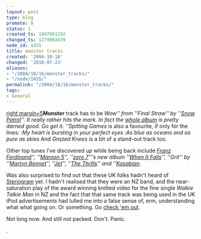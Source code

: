```yaml
---
layout: post
type: blog
promote: 0
status: 1
created_ts: 1097961192
changed_ts: 1279903439
node_id: 1435
title: monster tracks
created: '2004-10-16'
changed: '2010-07-23'
aliases:
- "/2004/10/16/monster_tracks/"
- "/node/1435/"
permalink: "/2004/10/16/monster_tracks/"
tags:
- General
---
```

[right margin=5](image:1434)__Monster__ track has to be _Wow'' from ''Final Straw'' by ''[Snow Patrol](http://www.snowpatrol.net/)''.  It really rather hits the mark.  In fact the [whole album](http://www.amazon.co.uk/exec/obidos/ASIN/B0001BH15K/202-6537669-9498213) is pretty darned good.  Go get it.  ''Spitting Games_ is also a favourite, if only for the lines:
:_My heart is bursting in your perfect eyes_
:_As blue as oceans and as pure as skies_
And _Grazed Knees_ is a bit of a stand-out track too.

<!--break-->

Other top tunes I've discovered up while being back include _[Franz Ferdinand](http://www.franzferdinand.co.uk/)'', ''[Maroon 5](http://www.bbc.co.uk/cgi-perl/music/muze/index.pl?site=music&action=list_album&album_id=714402)'', ''[zero 7](http://www.zero7.co.uk/)'''s new album ''[When It Falls](http://www.bbc.co.uk/cgi-perl/music/muze/index.pl?site=music&action=list_album&album_id=157872)'', ''Grit'' by ''[Martyn Bennet](http://realworldrecords.com/grit/)'', ''[Jet](http://www.bbc.co.uk/cgi-perl/music/muze/index.pl?site=music&action=list_album&album_id=718483)'', ''[The Thrills](http://www.bbc.co.uk/music/profiles/thrills.shtml)'' and ''[Kasabian](http://www.kasabian.co.uk/)_.

Was also surprised to find out that these UK folks hadn't heard of [Steriogram](http://www.steriogram.com/) yet.  I hadn't realised that they were an NZ band, and the near-saturation play of the award winning knitted video for the fine single _Walkie Talkie Man_ in NZ and the fact that that same track was being used in the UK iPod advertisements had lulled me into a false sense of, erm, understanding what what going on.  Or something.  Go [check 'em out](http://www.steriogram.com/).

Not long now.  And still not packed.  Don't. Panic.


.
